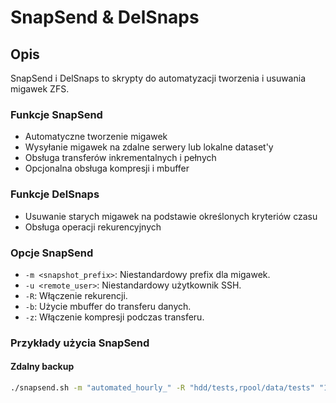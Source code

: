 # SnapSend & DelSnaps

## Opis

SnapSend i DelSnaps to skrypty do automatyzacji tworzenia i usuwania migawek ZFS.

### Funkcje SnapSend

- Automatyczne tworzenie migawek
- Wysyłanie migawek na zdalne serwery lub lokalne dataset'y
- Obsługa transferów inkrementalnych i pełnych
- Opcjonalna obsługa kompresji i mbuffer

### Funkcje DelSnaps

- Usuwanie starych migawek na podstawie określonych kryteriów czasu
- Obsługa operacji rekurencyjnych

### Opcje SnapSend

- `-m <snapshot_prefix>`: Niestandardowy prefix dla migawek.
- `-u <remote_user>`: Niestandardowy użytkownik SSH.
- `-R`: Włączenie rekurencji.
- `-b`: Użycie mbuffer do transferu danych.
- `-z`: Włączenie kompresji podczas transferu.

### Przykłady użycia SnapSend

#### Zdalny backup
```bash
./snapsend.sh -m "automated_hourly_" -R "hdd/tests,rpool/data/tests" "192.168.28.8:hdd/kopie"
